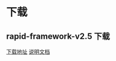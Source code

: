 # 下载 #

## rapid-framework-v2.5 下载 ##
[下载地址](http://code.google.com/p/rapid-framework/downloads/list)
[说明文档](http://code.google.com/p/rapid-framework/wiki/menu)
